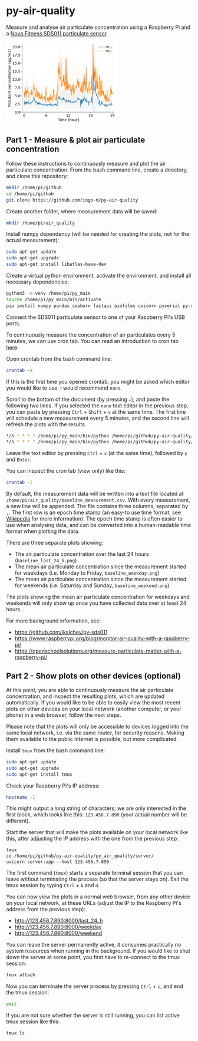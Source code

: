 # py-air-quality
Measure and analyse air particulate concentration using a Raspberry Pi and a
[Nova Fitness SDS011 particulate sensor](https://www.berrybase.de/en/sensors-modules/gas-dust/nova-fitness-sds011-feinstaub-sensor-inkl.-usb-adapter).

<img src="py_air_quality/data/example_plot.png" width=300 align="centre" />

## Part 1 - Measure & plot air particulate concentration  

Follow these instructions to continuously measure and plot the air particulate
concentration.   From the bash command line, create a directory, and clone this
repository:
```bash
mkdir /home/pi/github
cd /home/pi/github
git clone https://github.com/ingo-m/py-air-quality
```

Create another folder, where measurement data will be saved:
```bash
mkdir /home/pi/air_quality
```

Install numpy dependency (will be needed for creating the plots, not for the
actual measurement):
```bash
sudo apt-get update
sudo apt-get upgrade
sudo apt-get install libatlas-base-dev
```

Create a virtual python environment, activate the environment, and install all
necessary dependencies:
```bash
python3 -m venv /home/pi/py_main
source /home/pi/py_main/bin/activate
pip install numpy pandas seaborn fastapi aiofiles uvicorn pyserial py-sds011
```

Connect the SDS011 particulate sensor to one of your Raspberry Pi's USB ports.

To continuously measure the concentration of air particulates every 5 minutes,
we can use cron tab. You can read an introduction to cron tab [here](https://linuxiac.com/how-to-use-cron-to-schedule-tasks-the-complete-beginners-guide/).

Open crontab from the bash command line:
```bash
crontab -e
```

If this is the first time you opened crontab, you might be asked which editor
you would like to use. I would recommend `nano`.

Scroll to the bottom of the document (by pressing `↓`), and paste the following
two lines. If you selected the `nano` text editor in the previous step, you can
paste by pressing `Ctrl` + `Shift` + `v` at the same time. The first line will
schedule a new measurement every 5 minutes, and the second line will refresh the
plots with the results.
```bash
*/5 * * * * /home/pi/py_main/bin/python /home/pi/github/py-air-quality/py_air_quality/measurement/measurement.py
*/5 * * * * /home/pi/py_main/bin/python /home/pi/github/py-air-quality/py_air_quality/analysis/plot_pollution.py
```
Leave the text editor by pressing `Ctrl` + `x` (at the same time), followed by
`y` and `Enter`.

You can inspect the cron tab (view only) like this:
```bash
crontab -l
```

By default, the measurement data will be written into a text file located at
`/home/pi/air_quality/baseline_measurement.csv`. With every measurement, a new
line will be appended. The file contains three columns, separated by `,`. The
first row is an epoch time stamp (an easy-to use time format, see [Wikipedia](https://en.wikipedia.org/wiki/Epoch_(computing))
for more information). The epoch time stamp is often easier to use when
analysing data, and can be converted into a human-readable time format when
plotting the data.

There are three separate plots showing:
- The air particulate concentration over the last 24 hours
(`baseline_last_24_h.png`)
- The mean air particulate concentration since the measurement started for
weekdays (i.e. Monday to Friday, `baseline_weekday.png`)
- The mean air particulate concentration since the measurement started for
weekends (i.e. Saturday and Sunday, `baseline_weekend.png`)

The plots showing the mean air particulate concentration for weekdays and
weekends will only show up once you have collected data over at least 24
hours.

For more background information, see:
- https://github.com/ikalchev/py-sds011
- https://www.raspberrypi.org/blog/monitor-air-quality-with-a-raspberry-pi/
- https://openschoolsolutions.org/measure-particulate-matter-with-a-raspberry-pi/

## Part 2 - Show plots on other devices (optional)

At this point, you are able to continuously measure the air particulate
concentration, and inspect the resulting plots, which are updated automatically.
If you would like to be able to easily view the most recent plots on other
devices on your local network (another computer, or your phone) in a web
browser, follow the next steps.

Please note that the plots will only be  accessible to devices logged into the
same local network, i.e. via the same router, for security reasons. Making them
available to the public internet is possible, but more complicated.

Install `tmux` from the bash command line:
```bash
sudo apt-get update
sudo apt-get upgrade
sudo apt-get install tmux
```

Check your Raspberry Pi's IP address:
```bash
hostname -I
```
This might output a long string of characters; we are only interested in the
first block, which looks like this: `123.456.7.890` (your actual number will be
different).

Start the server that will make the plots available on your local network like
this, after adjusting the IP address with the one from the previous step:
```
tmux
cd /home/pi/github/py-air-quality/py_air_quality/server/
uvicorn server:app --host 123.456.7.890
```
The first command (`tmux`) starts a separate terminal session that you can leave
without terminating the process (so that the server stays on). Exit the tmux
session by typing `Ctrl` + `b` and `d`.

You can now view the plots in a normal web browser, from any other device on
your local network, at these URLs (adjust the IP to the Raspberry Pi's address
from the previous step):
- http://123.456.7.890:8000/last_24_h
- http://123.456.7.890:8000/weekday
- http://123.456.7.890:8000/weekend

You can leave the server permanently active, it consumes practically no system
resources when running in the background. If you would like to shut down the
server at some point, you first have to re-connect to the tmux session:
```bash
tmux attach
```
Now you can terminate the server process by pressing `Ctrl` + `c`, and end the
tmux session:
```bash
exit
```

If you are not sure whether the server is still running, you can list active
tmux session like this:
```bash
tmux ls
```
